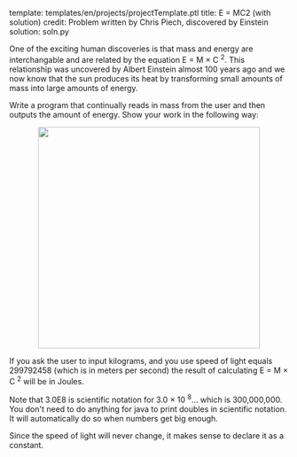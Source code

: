 template: templates/en/projects/projectTemplate.ptl
title: E = MC2 (with solution)
credit: Problem written by Chris Piech, discovered by Einstein
solution: soln.py

One of the exciting human discoveries is that mass and energy are interchangable and are related by the equation E = M &times; C <sup>2</sup>. This relationship was uncovered by Albert Einstein almost 100 years ago and we now know that the sun produces its heat by transforming small amounts of mass into large amounts of energy.

Write a program that continually reads in mass from the user and then outputs the amount of energy. Show your work in the following way:

<center>
<img style="width:400px" src="{{pathToRoot}}img/projects/emc2/demo.png">	
</center>

If you ask the user to input kilograms, and you use speed of light equals 299792458 (which is in meters per second) the result of calculating E = M &times; C <sup>2</sup> will be in Joules.

Note that 3.0E8 is scientific notation for 3.0 &times; 10 <sup>8</sup>... which is 300,000,000. You don't need to do anything for java to print doubles in scientific notation. It will automatically do so when numbers get big enough.

Since the speed of light will never change, it makes sense to declare it as a constant.
